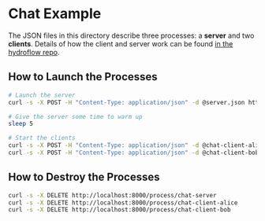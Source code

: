 # Chat Example

The JSON files in this directory describe three processes: a **server** and two **clients**. Details of how the client and server work can be found [in the hydroflow repo](https://github.com/hydro-project/hydroflow/tree/main/hydroflow/examples/chat).

## How to Launch the Processes

```bash
# Launch the server
curl -s -X POST -H "Content-Type: application/json" -d @server.json http://<hydroplane instance address>/process

# Give the server some time to warm up
sleep 5

# Start the clients
curl -s -X POST -H "Content-Type: application/json" -d @chat-client-alice.json http://<hydroplane instance address>/process
curl -s -X POST -H "Content-Type: application/json" -d @chat-client-bob.json http://<hydroplane instance address>/process
```


## How to Destroy the Processes

```bash
curl -s -X DELETE http://localhost:8000/process/chat-server
curl -s -X DELETE http://localhost:8000/process/chat-client-alice
curl -s -X DELETE http://localhost:8000/process/chat-client-bob
```
